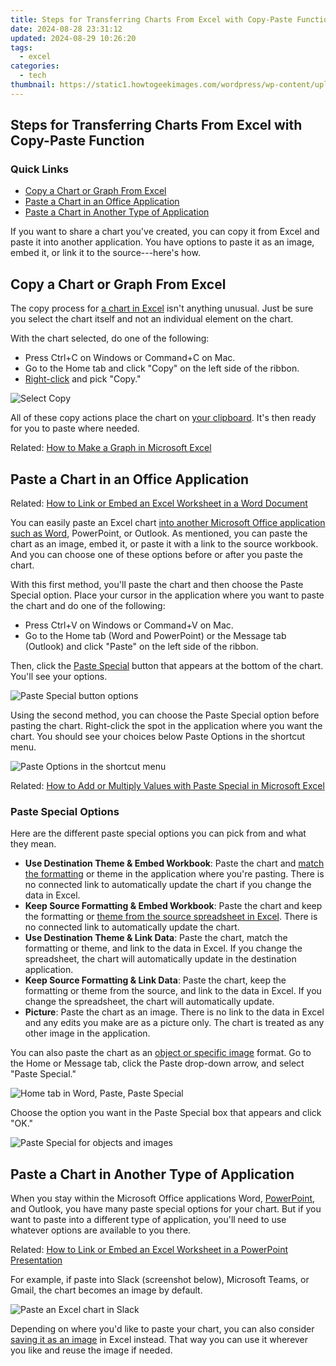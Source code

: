 ```yaml
---
title: Steps for Transferring Charts From Excel with Copy-Paste Function
date: 2024-08-28 23:31:12
updated: 2024-08-29 10:26:20
tags:
  - excel
categories:
  - tech
thumbnail: https://static1.howtogeekimages.com/wordpress/wp-content/uploads/2021/09/microsoft_excel_hero_1200x675.jpg
---
```


## Steps for Transferring Charts From Excel with Copy-Paste Function

### Quick Links

* [Copy a Chart or Graph From Excel](https://screen-video-capture.techidaily.com/new-2024-approved-x-converter-pc-toolkit/)
* [Paste a Chart in an Office Application](https://instagram-videos.techidaily.com/influencer-innovation-the-top-5-instagram-tactics-for-maximum-impact-for-2024/)
* [Paste a Chart in Another Type of Application](https://android-pokemon-go.techidaily.com/in-2024-ways-to-trade-pokemon-go-from-far-away-on-motorola-edge-40-drfone-by-drfone-virtual-android/)

 If you want to share a chart you've created, you can copy it from Excel and paste it into another application. You have options to paste it as an image, embed it, or link it to the source---here's how.

##  Copy a Chart or Graph From Excel

 The copy process for [a chart in Excel](https://technical-tips.techidaily.com/top-techniques-for-enhancing-photo-quality-on-your-ios-device/) isn't anything unusual. Just be sure you select the chart itself and not an individual element on the chart.

 With the chart selected, do one of the following:

* Press Ctrl+C on Windows or Command+C on Mac.
* Go to the Home tab and click "Copy" on the left side of the ribbon.
* [Right-click](https://desktop-recording.techidaily.com/updated-the-art-of-recording-fun-6-techniques-to-document-minecraft-for-2024/) and pick "Copy."

![Select Copy](https://static1.howtogeekimages.com/wordpress/wp-content/uploads/2021/11/Copy-ExcelCopyPasteChart.png) 

 All of these copy actions place the chart on [your clipboard](https://change-location.techidaily.com/in-2024-3-ways-for-android-pokemon-go-spoofing-on-vivo-y27-4g-drfone-by-drfone-virtual-android/). It's then ready for you to paste where needed.

Related: [How to Make a Graph in Microsoft Excel](https://technical-tips.techidaily.com/top-techniques-for-enhancing-photo-quality-on-your-ios-device/) 

##  Paste a Chart in an Office Application

Related: [How to Link or Embed an Excel Worksheet in a Word Document](https://extra-approaches.techidaily.com/new-reviewing-the-unseen-facebooks-privacy-and-security-guide/) 

 You can easily paste an Excel chart [into another Microsoft Office application such as Word](https://extra-approaches.techidaily.com/new-reviewing-the-unseen-facebooks-privacy-and-security-guide/), PowerPoint, or Outlook. As mentioned, you can paste the chart as an image, embed it, or paste it with a link to the source workbook. And you can choose one of these options before or after you paste the chart.

 With this first method, you'll paste the chart and then choose the Paste Special option. Place your cursor in the application where you want to paste the chart and do one of the following:

* Press Ctrl+V on Windows or Command+V on Mac.
* Go to the Home tab (Word and PowerPoint) or the Message tab (Outlook) and click "Paste" on the left side of the ribbon.

 Then, click the [Paste Special](https://extra-support.techidaily.com/2024-approved-step-by-step-perfectly-sharing-your-photography-on-youtube/) button that appears at the bottom of the chart. You'll see your options.

![Paste Special button options](https://static1.howtogeekimages.com/wordpress/wp-content/uploads/2021/11/PasteButtonOptions-ExcelCopyPasteChart.png) 

 Using the second method, you can choose the Paste Special option before pasting the chart. Right-click the spot in the application where you want the chart. You should see your choices below Paste Options in the shortcut menu.

![Paste Options in the shortcut menu](https://static1.howtogeekimages.com/wordpress/wp-content/uploads/2021/11/PasteOptionsShortcut-ExcelCopyPasteChart.png) 

Related: [How to Add or Multiply Values with Paste Special in Microsoft Excel](https://extra-support.techidaily.com/2024-approved-step-by-step-perfectly-sharing-your-photography-on-youtube/) 

###  Paste Special Options

 Here are the different paste special options you can pick from and what they mean.

* **Use Destination Theme & Embed Workbook**: Paste the chart and [match the formatting](https://activate-lock.techidaily.com/how-to-bypass-icloud-lock-on-apple-iphone-12-pro-by-drfone-ios/) or theme in the application where you're pasting. There is no connected link to automatically update the chart if you change the data in Excel.
* **Keep Source Formatting & Embed Workbook**: Paste the chart and keep the formatting or [theme from the source spreadsheet in Excel](https://snapchat-videos.techidaily.com/new-djd-snaps-adding-tracks-to-enhance-videos-for-2024/). There is no connected link to automatically update the chart.
* **Use Destination Theme & Link Data**: Paste the chart, match the formatting or theme, and link to the data in Excel. If you change the spreadsheet, the chart will automatically update in the destination application.
* **Keep Source Formatting & Link Data**: Paste the chart, keep the formatting or theme from the source, and link to the data in Excel. If you change the spreadsheet, the chart will automatically update.
* **Picture**: Paste the chart as an image. There is no link to the data in Excel and any edits you make are as a picture only. The chart is treated as any other image in the application.

 You can also paste the chart as an [object or specific image](https://fox-boxes.techidaily.com/simplified-steps-for-photo-motion-blur-in-photoshop/) format. Go to the Home or Message tab, click the Paste drop-down arrow, and select "Paste Special."

![Home tab in Word, Paste, Paste Special](https://static1.howtogeekimages.com/wordpress/wp-content/uploads/2021/11/HomePasteSpecialWord-ExcelCopyPasteChart.png) 

 Choose the option you want in the Paste Special box that appears and click "OK."

![Paste Special for objects and images](https://static1.howtogeekimages.com/wordpress/wp-content/uploads/2021/11/PasteSpecialObjectImage-ExcelCopyPasteChart.png) 

##  Paste a Chart in Another Type of Application

 When you stay within the Microsoft Office applications Word, [PowerPoint](https://extra-lessons.techidaily.com/streamline-your-watching-experience-download-youtube-captions-in-3-ways/), and Outlook, you have many paste special options for your chart. But if you want to paste into a different type of application, you'll need to use whatever options are available to you there.

Related: [How to Link or Embed an Excel Worksheet in a PowerPoint Presentation](https://extra-lessons.techidaily.com/streamline-your-watching-experience-download-youtube-captions-in-3-ways/) 

 For example, if paste into Slack (screenshot below), Microsoft Teams, or Gmail, the chart becomes an image by default.

![Paste an Excel chart in Slack](https://static1.howtogeekimages.com/wordpress/wp-content/uploads/2021/11/PasteSlack-ExcelCopyPasteChart.png) 

 Depending on where you'd like to paste your chart, you can also consider [saving it as an image](https://fake-location.techidaily.com/how-can-i-use-a-fake-gps-without-mock-location-on-infinix-smart-8-hd-drfone-by-drfone-virtual-android/) in Excel instead. That way you can use it wherever you like and reuse the image if needed.

<ins class="adsbygoogle"
     style="display:block"
     data-ad-format="autorelaxed"
     data-ad-client="ca-pub-7571918770474297"
     data-ad-slot="1223367746"></ins>



<ins class="adsbygoogle"
     style="display:block"
     data-ad-client="ca-pub-7571918770474297"
     data-ad-slot="8358498916"
     data-ad-format="auto"
     data-full-width-responsive="true"></ins>
